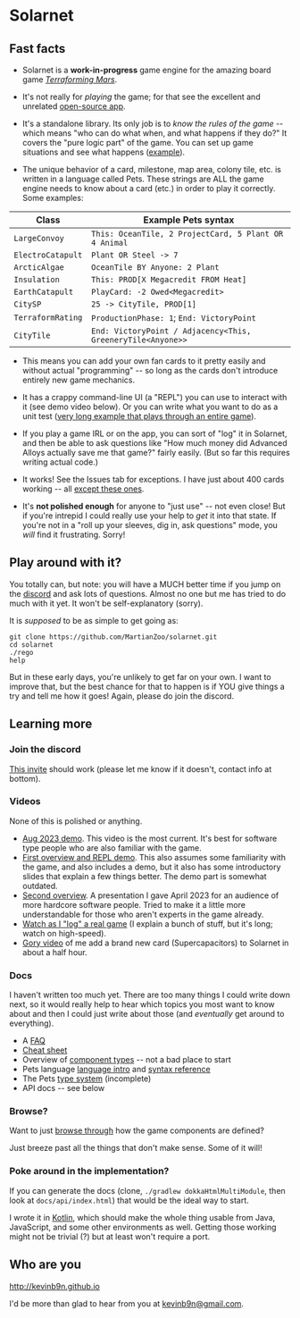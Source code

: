 # Solarnet

## Fast facts

* Solarnet is a **work-in-progress** game engine for the amazing board game *[Terraforming Mars](https://boardgamegeek.com/boardgame/167791/terraforming-mars)*.

* It's not really for *playing* the game; for that see the excellent and unrelated [open-source app](http://github.com/terraforming-mars/terraforming-mars).

* It's a standalone library. Its only job is to *know the rules of the game* -- which means "who can do what when, and what happens if they do?" It covers the "pure logic part" of the game. You can set up game situations and see what happens ([example](https://github.com/MartianZoo/solarnet/blob/main/engine/src/test/java/dev/martianzoo/tfm/engine/cards/ExcentricSponsorTest.kt)).

* The unique behavior of a card, milestone, map area, colony tile, etc. is written in a language called Pets. These strings are ALL the game engine needs to know about a card (etc.) in order to play it correctly. Some examples:

| Class             | Example Pets syntax                                         |
|-------------------|-------------------------------------------------------------|
| `LargeConvoy`     | `This: OceanTile, 2 ProjectCard, 5 Plant OR 4 Animal`       |
| `ElectroCatapult` | `Plant OR Steel -> 7`                                       |
| `ArcticAlgae`     | `OceanTile BY Anyone: 2 Plant`                              |
| `Insulation`      | `This: PROD[X Megacredit FROM Heat]`                        |
| `EarthCatapult`   | `PlayCard: -2 Owed<Megacredit>`                             |
| `CitySP`          | `25 -> CityTile, PROD[1]`                                   |
| `TerraformRating` | `ProductionPhase: 1`; `End: VictoryPoint`                   |
| `CityTile`        | `End: VictoryPoint / Adjacency<This, GreeneryTile<Anyone>>` |

* This means you can add your own fan cards to it pretty easily and without actual "programming" -- so long as the cards don't introduce entirely new game mechanics.

* It has a crappy command-line UI (a "REPL") you can use to interact with it (see demo video below). Or you can write what you want to do as a unit test ([very long example that plays through an entire game](https://github.com/MartianZoo/solarnet/blob/main/engine/src/test/java/dev/martianzoo/tfm/engine/games/Game20230521Test.kt)).

* If you play a game IRL or on the app, you can sort of "log" it in Solarnet, and then be able to ask questions like "How much money did Advanced Alloys actually save me that game?" fairly easily. (But so far this requires writing actual code.)

* It works! See the Issues tab for exceptions. I have just about 400 cards working -- all [except these ones](https://github.com/MartianZoo/solarnet/blob/main/docs/cards-to-add.md).

* It's **not polished enough** for anyone to "just use" -- not even close! But if you're intrepid I could really use your help to *get* it into that state. If you're not in a "roll up your sleeves, dig in, ask questions" mode, you *will* find it frustrating. Sorry!

## Play around with it?

You totally can, but note: you will have a MUCH better time if you jump on the [discord](https://discord.com/invite/3vpKDktmde) and ask lots of questions. Almost no one but me has tried to do much with it yet. It won't be self-explanatory (sorry).

It is *supposed* to be as simple to get going as:

```
git clone https://github.com/MartianZoo/solarnet.git
cd solarnet
./rego
help
```

But in these early days, you're unlikely to get far on your own. I want to improve that, but the best chance for that to happen is if YOU give things a try and tell me how it goes! Again, please do join the discord.

## Learning more

### Join the discord

[This invite](https://discord.com/invite/3vpKDktmde) should work (please let me know if it doesn't, contact info at bottom).

### Videos

None of this is polished or anything.

* [Aug 2023 demo](https://youtu.be/xaUOMUaWG7Q). This video is the most current. It's best for software type people who are also familiar with the game.
* [First overview and REPL demo](https://www.youtube.com/watch?v=btCLcFLvV2I). This also assumes some familiarity with the game, and also includes a demo, but it also has some introductory slides that explain a few things better. The demo part is somewhat outdated.
* [Second overview](https://www.youtube.com/watch?v=pds_Axz2T90). A presentation I gave April 2023 for an audience of more hardcore software people. Tried to make it a little more understandable for those who aren't experts in the game already.
* [Watch as I "log" a real game](https://youtu.be/se8svQH-GOE) (I explain a bunch of stuff, but it's long; watch on high-speed). 
* [Gory video](https://www.youtube.com/watch?v=jC4iZnv4UA0) of me add a brand new card (Supercapacitors) to Solarnet in about a half hour.

### Docs

I haven't written too much yet. There are too many things I could write down next, so it would really help to hear which topics you most want to know about and then I could just write about those (and *eventually* get around to everything).

* A [FAQ](docs/faq.md)
* [Cheat sheet](docs/cheat-sheet.md)
* Overview of [component types](docs/component-types.md) -- not a bad place to start
* Pets language [language intro](docs/language-intro.md) and [syntax reference](docs/syntax.md)
* The Pets [type system](docs/type-system.md) (incomplete)
* API docs -- see below

### Browse?

Want to just [browse through](https://github.com/MartianZoo/solarnet/tree/main/canon/src/main/java/dev/martianzoo/tfm/canon) how the game components are defined?

Just breeze past all the things that don't make sense. Some of it will!

### Poke around in the implementation?

If you can generate the docs (clone, `./gradlew dokkaHtmlMultiModule`, then look at `docs/api/index.html`) that would be the ideal way to start.

I wrote it in [Kotlin](https://kotlinlang.org), which should make the whole thing usable from Java, JavaScript, and some other environments as well. Getting those working might not be trivial (?) but at least won't require a port.

## Who are you

http://kevinb9n.github.io

I'd be more than glad to hear from you at kevinb9n@gmail.com.
